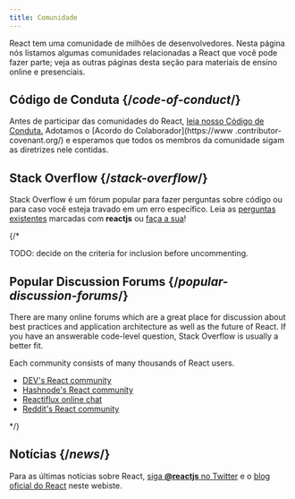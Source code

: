```yaml
---
title: Comunidade
---
```


<Intro>

React tem uma comunidade de milhões de desenvolvedores. Nesta página nós listamos algumas comunidades relacionadas a React que você pode fazer parte; veja as outras páginas desta seção para materiais de ensino online e presenciais.

</Intro>

## Código de Conduta {/*code-of-conduct*/}

Antes de participar das comunidades do React, [leia nosso Código de Conduta.](https://github.com/facebook/react/blob/main/CODE_OF_CONDUCT.md) Adotamos o [Acordo do Colaborador](https://www .contributor-covenant.org/) e esperamos que todos os membros da comunidade sigam as diretrizes nele contidas.

## Stack Overflow {/*stack-overflow*/}

Stack Overflow é um fórum popular para fazer perguntas sobre código ou para caso você esteja travado em um erro específico. Leia as [perguntas existentes](https://stackoverflow.com/questions/tagged/reactjs) marcadas com **reactjs** ou [faça a sua](https://stackoverflow.com/questions/ask?tags=reactjs)!

{/*

TODO: decide on the criteria for inclusion before uncommenting.

## Popular Discussion Forums {/*popular-discussion-forums*/}

There are many online forums which are a great place for discussion about best practices and application architecture as well as the future of React. If you have an answerable code-level question, Stack Overflow is usually a better fit.

Each community consists of many thousands of React users.

* [DEV's React community](https://dev.to/t/react)
* [Hashnode's React community](https://hashnode.com/n/reactjs)
* [Reactiflux online chat](https://discord.gg/reactiflux)
* [Reddit's React community](https://www.reddit.com/r/reactjs/)

*/}

## Notícias {/*news*/}

Para as últimas notícias sobre React, [siga **@reactjs** no Twitter](https://twitter.com/reactjs) e o [blog oficial do React](/blog/) neste webiste.
